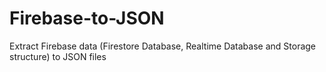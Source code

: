 # Firebase-to-JSON
Extract Firebase data (Firestore Database, Realtime Database and Storage structure) to JSON files
